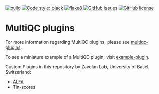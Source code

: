 [![build](https://github.com/zavolanlab/multiqc-plugins/workflows/Build%20MultiQC/badge.svg)](https://github.com/zavolanlab/multiqc-plugins/actions?query=workflow%3Abuild)
[![Code style: black](https://img.shields.io/badge/code%20style-black-000000.svg)](https://github.com/psf/black)
[![flake8](https://github.com/zavolanlab/multiqc-plugins/workflows/Lint%20Tests/badge.svg?branch=dev)](https://github.com/zavolanlab/multiqc-plugins/actions?query=workflow%3Aflake8)
[![GitHub issues](https://img.shields.io/github/issues/zavolanlab/multiqc-plugins?style=flat)](https://github.com/zavolanlab/multiqc-plugins/issues)
[![GitHub license](https://img.shields.io/github/license/zavolanlab/multiqc-plugins?style=flat)](https://github.com/zavolanlab/multiqc-plugins/blob/dev/LICENSE)

# MultiQC plugins

For more information regarding MultiQC plugins, please see [multiqc-plugins].

To see a miniature example of a MultiQC plugin, visit [example-plugin].

Custom Plugins in this repository by Zavolan Lab, University of Basel, Switzerland:
- [ALFA]
- Tin-scores

[multiqc-plugins]: https://multiqc.info/docs/#multiqc-plugins
[example-plugin]: https://github.com/MultiQC/example-plugin
[ALFA]: https://github.com/biocompibens/ALFA
